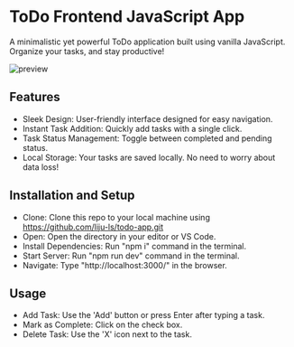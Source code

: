 # ToDo Frontend JavaScript App
A minimalistic yet powerful ToDo application built using vanilla JavaScript. Organize your tasks, and stay productive!

![preview](https://github.com/liju-ls/todo-app/assets/125476717/4746a5ca-d9ed-48a6-99f0-ae1dd348bdfe)

## Features
* Sleek Design: User-friendly interface designed for easy navigation.
* Instant Task Addition: Quickly add tasks with a single click.
* Task Status Management: Toggle between completed and pending status.
* Local Storage: Your tasks are saved locally. No need to worry about data loss!

## Installation and Setup
* Clone: Clone this repo to your local machine using https://github.com/liju-ls/todo-app.git
* Open: Open the directory in your editor or VS Code.
* Install Dependencies: Run "npm i" command in the terminal.
* Start Server: Run "npm run dev" command in the terminal.
* Navigate: Type "http://localhost:3000/" in the browser.

## Usage
* Add Task: Use the 'Add' button or press Enter after typing a task.
* Mark as Complete: Click on the check box.
* Delete Task: Use the 'X' icon next to the task.
